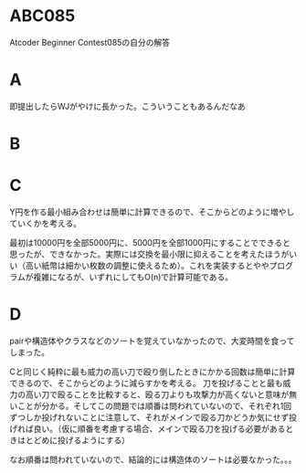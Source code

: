 # ABC085
Atcoder Beginner Contest085の自分の解答

# A
即提出したらWJがやけに長かった。こういうこともあるんだなあ
# B
# C
Y円を作る最小組み合わせは簡単に計算できるので、そこからどのように増やしていくかを考える。

最初は10000円を全部5000円に、5000円を全部1000円にすることでできると思ったが、できなかった。実際には交換を最小限に抑えることを考えたほうがいい（高い紙幣は細かい枚数の調整に使えるため）。これを実装するとややプログラムが複雑になるが、いずれにしてもO(n)で計算可能である。
# D
pairや構造体やクラスなどのソートを覚えていなかったので、大変時間を食ってしまった。

Cと同じく純粋に最も威力の高い刀で殴り倒したときにかかる回数は簡単に計算できるので、そこからどのように減らすかを考える。
刀を投げることと最も威力の高い刀で殴ることを比較すると、殴る刀よりも攻撃力が高くないと意味が無いことが分かる。そしてこの問題では順番は問われていないので、それぞれ1回ずつしか投げれないことに注意して、それがメインで殴る刀かどうか気にせず投げれば良い。（仮に順番を考慮する場合、メインで殴る刀を投げる必要があるときはとどめに投げるようにする）

なお順番は問われていないので、結論的には構造体のソートは必要なかった。。。